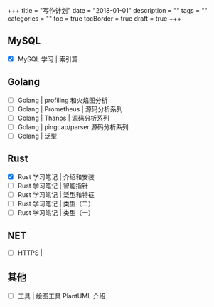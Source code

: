 +++
title = "写作计划"
date = "2018-01-01"
description = ""
tags = ""
categories = ""
toc = true
tocBorder = true
draft = true
+++

## MySQL

- [x] MySQL 学习 | 索引篇

## Golang

- [ ] Golang | profiling 和火焰图分析
- [ ] Golang | Prometheus | 源码分析系列
- [ ] Golang | Thanos | 源码分析系列
- [ ] Golang | pingcap/parser 源码分析系列
- [ ] Golang | 泛型

## Rust

- [x] Rust 学习笔记 | 介绍和安装
- [ ] Rust 学习笔记 | 智能指针
- [ ] Rust 学习笔记 | 泛型和特征
- [ ] Rust 学习笔记 | 类型（二）
- [ ] Rust 学习笔记 | 类型（一）

## NET

- [ ] HTTPS |

## 其他

- [ ] 工具 | 绘图工具 PlantUML 介绍
